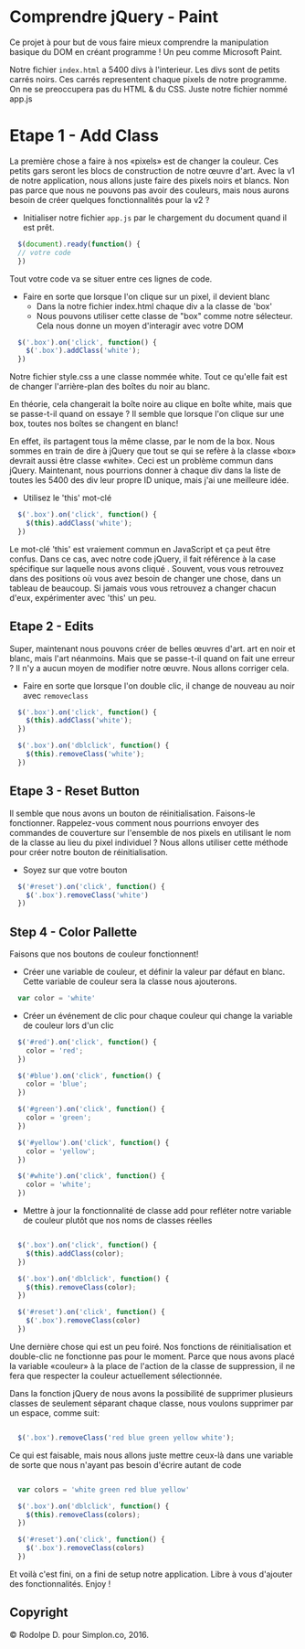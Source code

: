 # Comprendre jQuery - Paint

Ce projet à pour but de vous faire mieux comprendre la manipulation basique du DOM en créant programme ! Un peu comme Microsoft Paint.

Notre fichier `index.html` a 5400 divs à l'interieur. Les divs sont de petits carrés noirs. Ces carrés representent chaque pixels de notre programme. On ne se preoccupera pas du HTML & du CSS. Juste notre fichier nommé app.js

# Etape 1 - Add Class

La première chose a faire à nos «pixels»  est de changer la couleur. Ces petits gars seront les blocs de construction de notre œuvre d'art. Avec  la v1 de notre application, nous allons juste faire des pixels noirs et blancs. Non pas parce que nous ne pouvons pas avoir des couleurs, mais nous aurons besoin de créer quelques fonctionnalités pour la v2 ?

- Initialiser notre fichier `app.js`  par le chargement du document quand il est prêt.

``` javascript
  $(document).ready(function() {
  // votre code
  })
```

Tout votre code va se situer entre ces lignes de code.

- Faire en sorte que lorsque l'on clique sur un pixel, il devient blanc
  - Dans la notre fichier index.html chaque div a la classe de 'box'
  - Nous pouvons utiliser cette classe de "box" comme notre sélecteur. Cela nous donne un moyen d'interagir avec votre DOM

``` javascript
  $('.box').on('click', function() {
    $('.box').addClass('white');
  })

```

Notre fichier style.css a une classe nommée white. Tout ce qu'elle fait est de changer l'arrière-plan des boîtes du noir au blanc.

En théorie, cela changerait la boîte noire au clique en boîte white, mais que se passe-t-il quand on essaye ?
Il semble que lorsque l'on clique sur une box, toutes nos boîtes se changent en blanc!

En effet, ils partagent tous la même classe, par le nom de la box. Nous sommes en train de dire à jQuery que tout se qui se refère à la classe  «box» devrait aussi être classe «white». Ceci est un problème commun dans jQuery. Maintenant, nous pourrions donner à chaque div dans la liste de toutes les 5400 des div leur propre ID unique, mais j'ai une meilleure idée.

- Utilisez le 'this' mot-clé

``` javascript
  $('.box').on('click', function() {
    $(this).addClass('white');
  })
```

Le mot-clé 'this' est vraiement commun en JavaScript et ça peut être confus. Dans ce cas, avec notre code jQuery, il fait référence à la case spécifique sur laquelle nous avons cliqué . Souvent, vous vous retrouvez dans des positions où vous avez besoin de changer une chose, dans un tableau de beaucoup. Si jamais vous vous retrouvez a changer chacun d'eux, expérimenter avec 'this' un peu.

## Etape 2 - Edits

Super, maintenant nous pouvons créer de belles œuvres d'art. art en noir et blanc, mais l'art néanmoins. Mais que se passe-t-il quand on fait une erreur ? Il n'y a aucun moyen de modifier notre œuvre. Nous allons corriger cela.

- Faire en sorte que lorsque l'on double clic, il change de nouveau au noir avec `removeclass`

``` javascript
  $('.box').on('click', function() {
    $(this).addClass('white');
  })

  $('.box').on('dblclick', function() {
    $(this).removeClass('white');
  })
```

## Etape 3 - Reset Button

Il semble que nous avons un bouton de réinitialisation. Faisons-le fonctionner. Rappelez-vous comment nous pourrions envoyer des commandes de couverture sur l'ensemble de nos pixels en utilisant le nom de la classe au lieu du pixel individuel ? Nous allons utiliser cette méthode pour créer notre bouton de réinitialisation.

- Soyez sur que votre bouton

``` javascript
  $('#reset').on('click', function() {
    $('.box').removeClass('white')
  })
```

## Step 4 - Color Pallette

Faisons que nos boutons de couleur fonctionnent!

- Créer une variable de couleur, et définir la valeur par défaut en blanc. Cette variable de couleur sera la classe nous ajouterons.

``` javascript
  var color = 'white'
```


- Créer un événement de clic pour chaque couleur qui change la variable de couleur lors d'un clic

``` javascript
  $('#red').on('click', function() {
    color = 'red';
  })

  $('#blue').on('click', function() {
    color = 'blue';
  })

  $('#green').on('click', function() {
    color = 'green';
  })

  $('#yellow').on('click', function() {
    color = 'yellow';
  })

  $('#white').on('click', function() {
    color = 'white';
  })
```

- Mettre à jour la fonctionnalité de classe add pour refléter notre variable de couleur plutôt que nos noms de classes réelles

``` javascript

  $('.box').on('click', function() {
    $(this).addClass(color);
  })

  $('.box').on('dblclick', function() {
    $(this).removeClass(color);
  })

  $('#reset').on('click', function() {
    $('.box').removeClass(color)
  })

```

Une dernière chose qui est un peu foiré. Nos fonctions de réinitialisation et double-clic ne fonctionne pas pour le moment. Parce que nous avons placé la variable «couleur» à la place de l'action de la classe de suppression, il ne fera que respecter la couleur actuellement sélectionnée.

Dans la fonction jQuery de nous avons la possibilité de supprimer plusieurs classes de seulement séparant chaque classe, nous voulons supprimer par un espace, comme suit:

``` javascript

  $('.box').removeClass('red blue green yellow white');

```

Ce qui est faisable, mais nous allons juste mettre ceux-là dans une variable de sorte que nous n'ayant pas besoin d'écrire autant de code

``` javascript

  var colors = 'white green red blue yellow'

  $('.box').on('dblclick', function() {
    $(this).removeClass(colors);
  })

  $('#reset').on('click', function() {
    $('.box').removeClass(colors)
  })

```
Et voilà c'est fini, on a fini de setup notre application. Libre à vous d'ajouter des fonctionnalités. Enjoy !

## Copyright

© Rodolpe D. pour Simplon.co, 2016.
